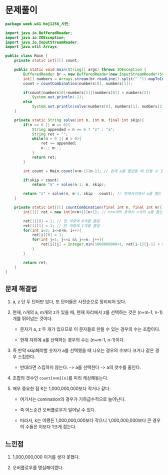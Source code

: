 # 문제풀이

```java
package week.w41.boj1256_사전;

import java.io.BufferedReader;
import java.io.IOException;
import java.io.InputStreamReader;
import java.util.Arrays;

public class Main {
    private static int[][] count;

    public static void main(String[] args) throws IOException {
        BufferedReader br = new BufferedReader(new InputStreamReader(System.in));
        int[] numbers = Arrays.stream(br.readLine().split(" ")).mapToInt(s -> Integer.parseInt(s)).toArray();
        count = countCombination(numbers[0], numbers[1]);

        if(count[numbers[0]+numbers[1]][numbers[0]] < numbers[2])
            System.out.println(-1);
        else
            System.out.println(solve(numbers[0], numbers[1], numbers[2]-1));
    }

    private static String solve(int n, int m, final int skip){
        if(n == 0 || m == 0){
            String appended = n == 0 ? "z" : "a";
            String ret = "";
            while(n > 0 || m > 0){
                ret += appended;
                n--; m--;
            }
            return ret;
        }

        int count = Main.count[n+m-1][n-1]; // 현재 a를 뽑았을 때 만들 수 있는 경우의 수

        if(skip < count)
            return "a" + solve(n-1, m, skip);

        return "z" + solve(n, m-1, skip - count); // 현재자리에서 a를 뽑는 경우의 수들을 건너뜀
    }

    private static int[][] countCombination(final int n, final int m){
        int[][] ret = new int[n+m+1][n+1]; // n+m개의 중에서 n개의 a를 뽑는 경우의 수

        ret[1][0] = 1; // 한 개중에 0개를 뽑음
        ret[1][1] = 1; // 한 개중에 1개를 뽑음
        for(int i=2; i<=n+m; i++){
            ret[i][0] = 1;
            for(int j=1; j<=i && j<=n; j++){
                ret[i][j] = Integer.min(1000000000+1, ret[i-1][j-1] + ret[i-1][j]); // 현재 뽑았을 때와 안 뽑았을 때, 경우의 수를 더
            }
        }

        return ret;
    }
}
```

## 문제 해결법

1. a, z 단 두 단어만 있다, 또 단어들은 사전순으로 정리되어 있다.

2. 현재, n개의 a, m개의 z가 있을 때, 현재 자리에서 z를 선택하는 것은 (n+m-1, n-1)개를 뛰어넘는 것이다.
    
   - 문자가 a, z 두 개가 있으므로 이 문자들로 만들 수 있는 경우의 수는 조합이다.
    
    - 현재 자리에 a를 선택하는 경우의 수는 (n+m-1, n-1)이다. 

3. 즉 만약 skip해야할 숫자가 a를 선택했을 때 나오는 경우의 수보다 크거나 같은 경우 스킵한다.

   * 반대라면 스킵하지 않는다. -> a를 선택한다 -> a의 갯수를 줄인다.
   
4. 조합의 갯수인 `count[n+m][n]`를 미리 캐싱해놓는다.

5. 매우 중요한 점 K는 1,000,000,000보다 작거나 같다.

   * 여기서는 comination의 경우가 기하급수적으로 늘어난다.
   
   * 즉 어느순간 오버플로우가 일어날 수 있다.
   
   * 따라서, k는 어쨌든 1,000,000,000보다 작으니 1,000,000,000보다 큰 경우의 수들은 이보다 1크게 잡는다.
   

## 느낀점

1. 1,000,000,000 이거를 생각 못했다.

2. 오버플로우를 명심해야겠다.